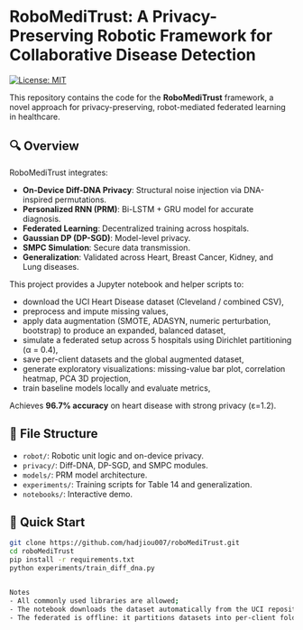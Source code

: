 # RoboMediTrust: A Privacy-Preserving Robotic Framework for Collaborative Disease Detection

[![License: MIT](https://img.shields.io/badge/License-MIT-blue.svg)](LICENSE)

This repository contains the code for the **RoboMediTrust** framework, a novel approach for privacy-preserving, robot-mediated federated learning in healthcare.

## 🔍 Overview

RoboMediTrust integrates:
- **On-Device Diff-DNA Privacy**: Structural noise injection via DNA-inspired permutations.
- **Personalized RNN (PRM)**: Bi-LSTM + GRU model for accurate diagnosis.
- **Federated Learning**: Decentralized training across hospitals.
- **Gaussian DP (DP-SGD)**: Model-level privacy.
- **SMPC Simulation**: Secure data transmission.
- **Generalization**: Validated across Heart, Breast Cancer, Kidney, and Lung diseases.

This project provides a Jupyter notebook and helper scripts to:

- download the UCI Heart Disease dataset (Cleveland / combined CSV),
- preprocess and impute missing values,
- apply data augmentation (SMOTE, ADASYN, numeric perturbation, bootstrap) to produce an expanded, balanced dataset,
- simulate a federated setup across 5 hospitals using Dirichlet partitioning (α = 0.4),
- save per-client datasets and the global augmented dataset,
- generate exploratory visualizations: missing-value bar plot, correlation heatmap, PCA 3D projection,
- train baseline models locally and evaluate metrics,

Achieves **96.7% accuracy** on heart disease with strong privacy (ε=1.2).

## 📂 File Structure

- `robot/`: Robotic unit logic and on-device privacy.
- `privacy/`: Diff-DNA, DP-SGD, and SMPC modules.
- `models/`: PRM model architecture.
- `experiments/`: Training scripts for Table 14 and generalization.
- `notebooks/`: Interactive demo.

## 🚀 Quick Start

```bash
git clone https://github.com/hadjiou007/roboMediTrust.git
cd roboMediTrust
pip install -r requirements.txt
python experiments/train_diff_dna.py


Notes
- All commonly used libraries are allowed; 
- The notebook downloads the dataset automatically from the UCI repository (or uses an alternative CSV if provided).
- The federated is offline: it partitions datasets into per-client folders and runs local training loops, then simulates FedAvg aggregation for demonstration.

